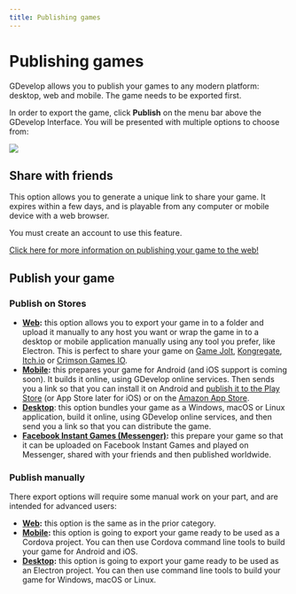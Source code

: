 ```yaml
---
title: Publishing games
---
```

# Publishing games

GDevelop allows you to publish your games to any modern platform: desktop, web and mobile. The game needs to be exported first.

In order to export the game, click **Publish** on the menu bar above the GDevelop Interface. You will be presented with multiple options to choose from:

![](/gdevelop5/sharegame.gif)

## Share with friends

This option allows you to generate a unique link to share your game. It expires within a few days, and is playable from any computer or mobile device with a web browser.

You must create an account to use this feature.

[Click here for more information on publishing your game to the web!](/gdevelop5/publishing/web)

## Publish your game

### Publish on Stores

  * **[Web](/gdevelop5/publishing/html5_game_in_a_local_folder):**  this option allows you to export your game in to a folder and upload it manually to any host you want or wrap the game in to a desktop or mobile application manually using any tool you prefer, like Electron. This is perfect to share your game on [Game Jolt](/gdevelop5/publishing/publishing-to-gamejolt-store), [Kongregate](/gdevelop5/publishing/publishing-to-kongregate-store), [Itch.io](/gdevelop5/publishing/publishing-to-itch-io) or [Crimson Games IO](/gdevelop5/publishing/publishing-to-crimsongames).
  * **[Mobile](/gdevelop5/publishing/android_and_ios):** this prepares your game for Android (and iOS support is coming soon). It builds it online, using GDevelop online services. Then sends you a link so that you can install it on Android and [publish it to the Play Store](/gdevelop5/publishing/android_and_ios/play-store) (or App Store later for iOS) or on the [Amazon App Store](/gdevelop5/publishing/publishing-to-amazon-app-store).
  * **[Desktop](/gdevelop5/publishing/windows-macos-linux)**: this option bundles your game as a Windows, macOS or Linux application, build it online, using GDevelop online services, and then send you a link so that you can distribute the game. 
 * **[Facebook Instant Games (Messenger)](/gdevelop5/publishing/publishing-to-facebook-instant-games):** this prepare your game so that it can be uploaded on Facebook Instant Games and played on Messenger, shared with your friends and then published worldwide.

### Publish manually

There export options will require some manual work on your part, and are intended for advanced users:

 * **[Web](/gdevelop5/publishing/html5_game_in_a_local_folder):**  this option is the same as in the prior category.
 * **[Mobile](/gdevelop5/publishing/android_and_ios_with_cordova):** this option is going to export your game ready to be used as a Cordova project. You can then use Cordova command line tools to build your game for Android and iOS.
 * **[Desktop](/gdevelop5/publishing/windows-macos-linux-with-electron):** this option is going to export your game ready to be used as an Electron project. You can then use command line tools to build your game for Windows, macOS or Linux.